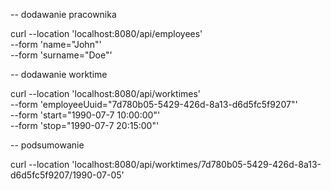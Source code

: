 -- dodawanie pracownika

curl --location 'localhost:8080/api/employees' \
--form 'name="John"' \
--form 'surname="Doe"'

-- dodawanie worktime

curl --location 'localhost:8080/api/worktimes' \
--form 'employeeUuid="7d780b05-5429-426d-8a13-d6d5fc5f9207"' \
--form 'start="1990-07-7 10:00:00"' \
--form 'stop="1990-07-7 20:15:00"'

-- podsumowanie 

curl --location 'localhost:8080/api/worktimes/7d780b05-5429-426d-8a13-d6d5fc5f9207/1990-07-05'